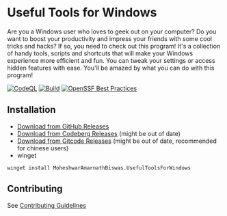 # Useful Tools for Windows

Are you a Windows user who loves to geek out on your computer? Do you want to boost your productivity and impress your friends with some cool tricks and hacks? If so, you need to check out this program! It's a collection of handy tools, scripts and shortcuts that will make your Windows experience more efficient and fun. You can tweak your settings or access hidden features with ease. You'll be amazed by what you can do with this program!

[![CodeQL](https://github.com/fluentmoheshwar/useful-tools/actions/workflows/codeql.yml/badge.svg)](https://github.com/fluentmoheshwar/useful-tools/actions/workflows/codeql.yml)
[![Build](https://github.com/fluentmoheshwar/useful-tools/actions/workflows/test_build.yml/badge.svg)](https://github.com/fluentmoheshwar/useful-tools/actions/workflows/test_build.yml)
[![OpenSSF Best Practices](https://www.bestpractices.dev/projects/6844/badge)](https://www.bestpractices.dev/projects/6844)

## Installation

- [Download from GitHub Releases](https://github.com/fluentmoheshwar/useful-tools/releases/latest)
- [Download from Codeberg Releases](https://codeberg.org/fluentmoheshwar/useful-tools/releases/latest) (might be out of date)
- [Download from Gitcode Releases](https://gitcode.com/fluentmoheshwar/useful-tools/releases) (might be out of date, recommended for chinese users)
- winget

```pwsh
winget install MoheshwarAmarnathBiswas.UsefulToolsForWindows
```

## Contributing

See [Contributing Guidelines](https://github.com/fluentmoheshwar/useful-tools/blob/main/CONTRIBUTING.md)
